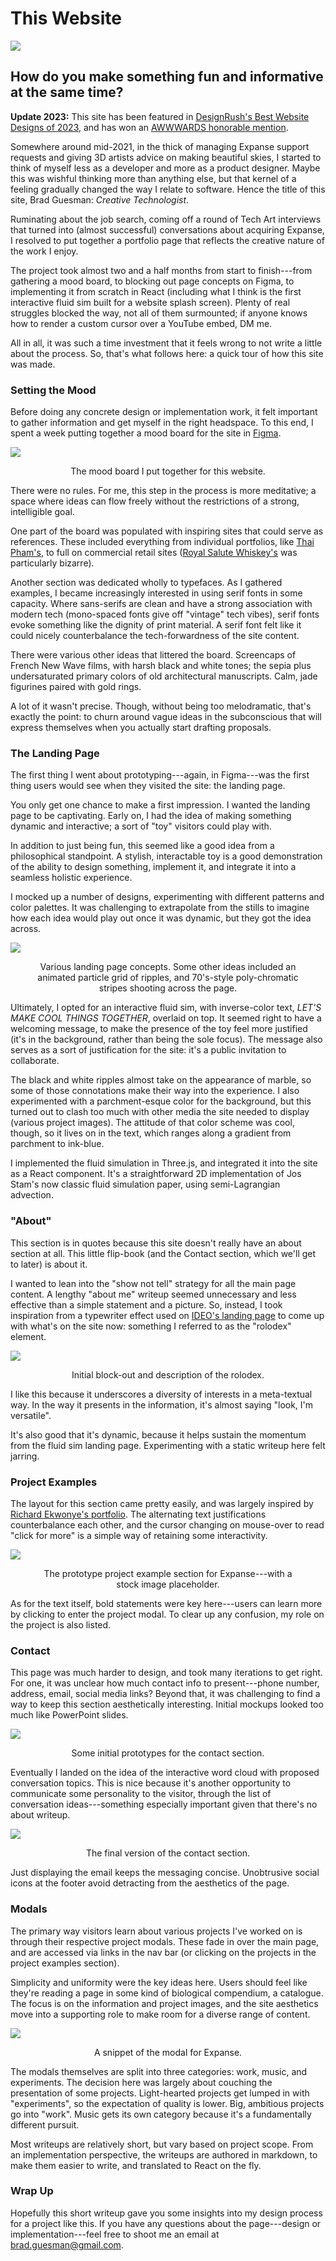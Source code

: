 # This Website

![](img/site/splash.png)

<div id="modal-scroll-point"/>

<div id="modal-subtitle-container"><h2 id="modal-subtitle">How do you make something fun and informative at the same time?</h2></div>

**Update 2023:** This site has been featured in [DesignRush's Best Website Designs of 2023](https://www.designrush.com/best-designs/websites), and has won an [AWWWARDS honorable mention](https://www.awwwards.com/sites/brad-guesman-portfolio-1).

Somewhere around mid-2021, in the thick of managing Expanse support requests and giving 3D artists advice on making beautiful skies, I started to think of myself less as a developer and more as a product designer. Maybe this was wishful thinking more than anything else, but that kernel of a feeling gradually changed the way I relate to software. Hence the title of this site, Brad Guesman: _Creative Technologist_.

Ruminating about the job search, coming off a round of Tech Art interviews that turned into (almost successful) conversations about acquiring Expanse, I resolved to put together a portfolio page that reflects the creative nature of the work I enjoy.

The project took almost two and a half months from start to finish---from gathering a mood board, to blocking out page concepts on Figma, to implementing it from scratch in React (including what I think is the first interactive fluid sim built for a website splash screen). Plenty of real struggles blocked the way, not all of them surmounted; if anyone knows how to render a custom cursor over a YouTube embed, DM me.

All in all, it was such a time investment that it feels wrong to not write a little about the process. So, that's what follows here: a quick tour of how this site was made.

### Setting the Mood

Before doing any concrete design or implementation work, it felt important to gather information and get myself in the right headspace. To this end, I spent a week putting together a mood board for the site in [Figma](https://www.figma.com/).

![](img/site/mood.png)
<figure>
<figcaption align = "center">The mood board I put together for this website.</figcaption>
</figure>

There were no rules. For me, this step in the process is more meditative; a space where ideas can flow freely without the restrictions of a strong, intelligible goal.

One part of the board was populated with inspiring sites that could serve as references. These included everything from individual portfolios, like [Thai Pham's](https://www.thaiphamphotography.com/), to full on commercial retail sites ([Royal Salute Whiskey's](https://www.royalsalutevirtual.com/en) was particularly bizarre).

Another section was dedicated wholly to typefaces. As I gathered examples, I became increasingly interested in using serif fonts in some capacity. Where sans-serifs are clean and have a strong association with modern tech (mono-spaced fonts give off "vintage" tech vibes), serif fonts evoke something like the dignity of print material. A serif font felt like it could nicely counterbalance the tech-forwardness of the site content.

There were various other ideas that littered the board. Screencaps of French New Wave films, with harsh black and white tones; the sepia plus undersaturated primary colors of old architectural manuscripts. Calm, jade figurines paired with gold rings. 

A lot of it wasn't precise. Though, without being too melodramatic, that's exactly the point: to churn around vague ideas in the subconscious that will express themselves when you actually start drafting proposals.

### The Landing Page

The first thing I went about prototyping---again, in Figma---was the first thing users would see when they visited the site: the landing page.

You only get one chance to make a first impression. I wanted the landing page to be captivating. Early on, I had the idea of making something dynamic and interactive; a sort of "toy" visitors could play with. 

In addition to just being fun, this seemed like a good idea from a philosophical standpoint. A stylish, interactable toy is a good demonstration of the ability to design something, implement it, and integrate it into a seamless holistic experience.

I mocked up a number of designs, experimenting with different patterns and color palettes. It was challenging to extrapolate from the stills to imagine how each idea would play out once it was dynamic, but they got the idea across.

![](img/site/landing-pages.png)
<figure>
<figcaption align = "center">Various landing page concepts. Some other ideas included an animated particle grid of ripples, and 70's-style poly-chromatic stripes shooting across the page.</figcaption>
</figure>

Ultimately, I opted for an interactive fluid sim, with inverse-color text, _LET'S MAKE COOL THINGS TOGETHER_, overlaid on top. It seemed right to have a welcoming message, to make the presence of the toy feel more justified (it's in the background, rather than being the sole focus). The message also serves as a sort of justification for the site: it's a public invitation to collaborate. 

The black and white ripples almost take on the appearance of marble, so some of those connotations make their way into the experience. I also experimented with a parchment-esque color for the background, but this turned out to clash too much with other media the site needed to display (various project images). The attitude of that color scheme was cool, though, so it lives on in the text, which ranges along a gradient from parchment to ink-blue.

I implemented the fluid simulation in Three.js, and integrated it into the site as a React component. It's a straightforward 2D implementation of Jos Stam's now classic fluid simulation paper, using semi-Lagrangian advection.

### "About"

This section is in quotes because this site doesn't really have an about section at all. This little flip-book (and the Contact section, which we'll get to later) is about it.

I wanted to lean into the "show not tell" strategy for all the main page content. A lengthy "about me" writeup seemed unnecessary and less effective than a simple statement and a picture. So, instead, I took inspiration from a typewriter effect used on [IDEO's landing page](https://www.ideo.com/) to come up with what's on the site now: something I referred to as the "rolodex" element.

![](img/site/rolodex.png)
<figure>
<figcaption align = "center">Initial block-out and description of the rolodex.</figcaption>
</figure>

I like this because it underscores a diversity of interests in a meta-textual way. In the way it presents in the information, it's almost saying "look, I'm versatile".

It's also good that it's dynamic, because it helps sustain the momentum from the fluid sim landing page. Experimenting with a static writeup here felt jarring.

### Project Examples

The layout for this section came pretty easily, and was largely inspired by [Richard Ekwonye's portfolio](https://www.richardekwonye.com/). The alternating text justifications counterbalance each other, and the cursor changing on mouse-over to read "click for more" is a simple way of retaining some interactivity.

![](img/site/project.png)
<figure>
<figcaption align = "center">The prototype project example section for Expanse---with a stock image placeholder.</figcaption>
</figure>

As for the text itself, bold statements were key here---users can learn more by clicking to enter the project modal. To clear up any confusion, my role on the project is also listed.

### Contact

This page was much harder to design, and took many iterations to get right. For one, it was unclear how much contact info to present---phone number, address, email, social media links? Beyond that, it was challenging to find a way to keep this section aesthetically interesting. Initial mockups looked too much like PowerPoint slides.

![](img/site/contact-proto.png)
<figure>
<figcaption align = "center">Some initial prototypes for the contact section.</figcaption>
</figure>

Eventually I landed on the idea of the interactive word cloud with proposed conversation topics. This is nice because it's another opportunity to communicate some personality to the visitor, through the list of conversation ideas---something especially important given that there's no about writeup.

![](img/site/contact.png)
<figure>
<figcaption align = "center">The final version of the contact section.</figcaption>
</figure>

Just displaying the email keeps the messaging concise. Unobtrusive social icons at the footer avoid detracting from the aesthetics of the page.

### Modals

The primary way visitors learn about various projects I've worked on is through their respective project modals. These fade in over the main page, and are accessed via links in the nav bar (or clicking on the projects in the project examples section).

Simplicity and uniformity were the key ideas here. Users should feel like they're reading a page in some kind of biological compendium, a catalogue. The focus is on the information and project images, and the site aesthetics move into a supporting role to make room for a diverse range of content.

![](img/site/modal.png)
<figure>
<figcaption align = "center">A snippet of the modal for Expanse.</figcaption>
</figure>

The modals themselves are split into three categories: work, music, and experiments. The decision here was largely about couching the presentation of some projects. Light-hearted projects get lumped in with "experiments", so the expectation of quality is lower. Big, ambitious projects go into "work". Music gets its own category because it's a fundamentally different pursuit.

Most writeups are relatively short, but vary based on project scope. From an implementation perspective, the writeups are authored in markdown, to make them easier to write, and translated to React on the fly.

### Wrap Up

Hopefully this short writeup gave you some insights into my design process for a project like this. If you have any questions about the page---design or implementation---feel free to shoot me an email at [brad.guesman@gmail.com](mailto:brad.guesman@gmail.com).

##